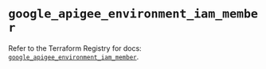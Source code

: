 # `google_apigee_environment_iam_member`

Refer to the Terraform Registry for docs: [`google_apigee_environment_iam_member`](https://registry.terraform.io/providers/hashicorp/google-beta/6.49.2/docs/resources/google_apigee_environment_iam_member).
